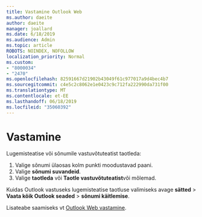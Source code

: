 ```yaml
---
title: Vastamine Outlook Web
ms.author: daeite
author: daeite
manager: joallard
ms.date: 6/18/2019
ms.audience: Admin
ms.topic: article
ROBOTS: NOINDEX, NOFOLLOW
localization_priority: Normal
ms.custom:
- "8000034"
- "2470"
ms.openlocfilehash: 82591667d21902b43049f61c977017a9d4bec4b7
ms.sourcegitcommit: c4e5c2c8062e1e0423c9c712fa222990da731f00
ms.translationtype: MT
ms.contentlocale: et-EE
ms.lasthandoff: 06/18/2019
ms.locfileid: "35060392"
---
```

# <a name="read-receipts"></a>Vastamine

Lugemisteatise või sõnumile vastuvõtuteatist taotleda:

1. Valige sõnumi ülaosas kolm punkti moodustavad paani.
1. Valige **sõnumi suvandeid**.
1. Valige **taotleda** või **Taotle vastuvõtuteatist**või mõlemad.

Kuidas Outlook vastuseks lugemisteatise taotluse valimiseks avage **sätted** > **Vaata kõik Outlook seaded** > **sõnumi käitlemise**.

Lisateabe saamiseks vt [Outlook Web vastamine](https://support.office.com/article/e09af74d-3519-45fc-a680-37a538a92157).